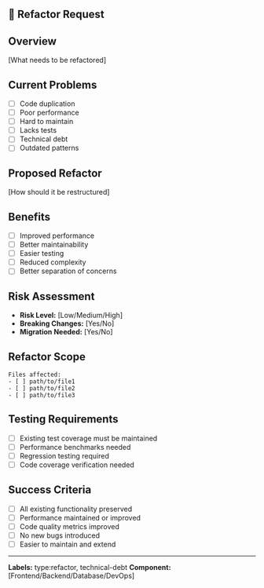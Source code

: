 ## 🔧 Refactor Request

## Overview
[What needs to be refactored]

## Current Problems
- [ ] Code duplication
- [ ] Poor performance
- [ ] Hard to maintain
- [ ] Lacks tests
- [ ] Technical debt
- [ ] Outdated patterns

## Proposed Refactor
[How should it be restructured]

## Benefits
- [ ] Improved performance
- [ ] Better maintainability
- [ ] Easier testing
- [ ] Reduced complexity
- [ ] Better separation of concerns

## Risk Assessment
- **Risk Level:** [Low/Medium/High]
- **Breaking Changes:** [Yes/No]
- **Migration Needed:** [Yes/No]

## Refactor Scope
```
Files affected:
- [ ] path/to/file1
- [ ] path/to/file2
- [ ] path/to/file3
```

## Testing Requirements
- [ ] Existing test coverage must be maintained
- [ ] Performance benchmarks needed
- [ ] Regression testing required
- [ ] Code coverage verification needed

## Success Criteria
- [ ] All existing functionality preserved
- [ ] Performance maintained or improved
- [ ] Code quality metrics improved
- [ ] No new bugs introduced
- [ ] Easier to maintain and extend

---
**Labels:** type:refactor, technical-debt
**Component:** [Frontend/Backend/Database/DevOps]